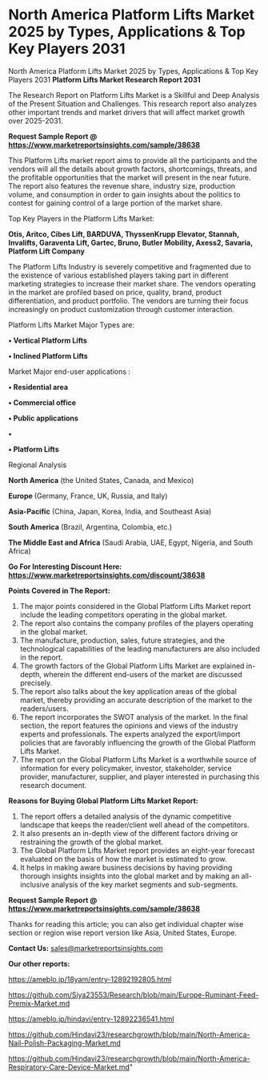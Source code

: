 # North America Platform Lifts Market 2025 by Types, Applications & Top Key Players 2031
North America Platform Lifts Market 2025 by Types, Applications & Top Key Players 2031
<strong>Platform Lifts Market Research Report 2031</strong>

The Research Report on Platform Lifts Market is a Skillful and Deep Analysis of the Present Situation and Challenges. This research report also analyzes other important trends and market drivers that will affect market growth over 2025-2031.

<strong>Request Sample Report @ <a href=https://www.marketreportsinsights.com/sample/38638>https://www.marketreportsinsights.com/sample/38638</a></strong>

This Platform Lifts market report aims to provide all the participants and the vendors will all the details about growth factors, shortcomings, threats, and the profitable opportunities that the market will present in the near future. The report also features the revenue share, industry size, production volume, and consumption in order to gain insights about the politics to contest for gaining control of a large portion of the market share.

Top Key Players in the Platform Lifts Market:

<strong>Otis, Aritco, Cibes Lift, BARDUVA, ThyssenKrupp Elevator, Stannah, Invalifts, Garaventa Lift, Gartec, Bruno, Butler Mobility, Axess2, Savaria, Platform Lift Company</strong>

The Platform Lifts Industry is severely competitive and fragmented due to the existence of various established players taking part in different marketing strategies to increase their market share. The vendors operating in the market are profiled based on price, quality, brand, product differentiation, and product portfolio. The vendors are turning their focus increasingly on product customization through customer interaction.

Platform Lifts Market Major Types are:

<strong>•  Vertical Platform Lifts

•  Inclined Platform Lifts</strong>

Market Major end-user applications :

<strong>•  Residential area

•  Commercial office

•  Public applications

•  

•  Platform Lifts</strong>

Regional Analysis

</u><strong><b>North America</b></strong> (the United States, Canada, and Mexico)

<strong><b>Europe </b></strong>(Germany, France, UK, Russia, and Italy)

<strong><b>Asia-Pacific</b></strong> (China, Japan, Korea, India, and Southeast Asia)

<strong><b>South America</b></strong> (Brazil, Argentina, Colombia, etc.)

<strong><b>The Middle East and Africa</b></strong> (Saudi Arabia, UAE, Egypt, Nigeria, and South Africa)

<strong>Go For Interesting Discount Here: <a href=https://www.marketreportsinsights.com/discount/38638>https://www.marketreportsinsights.com/discount/38638</a></strong>

<strong>Points Covered in The Report:</strong>
<ol>
  <li>The major points considered in the Global Platform Lifts Market report include the leading competitors operating in the global market.</li>
  <li>The report also contains the company profiles of the players operating in the global market.</li>
  <li>The manufacture, production, sales, future strategies, and the technological capabilities of the leading manufacturers are also included in the report.</li>
  <li>The growth factors of the Global Platform Lifts Market are explained in-depth, wherein the different end-users of the market are discussed precisely.</li>
  <li>The report also talks about the key application areas of the global market, thereby providing an accurate description of the market to the readers/users.</li>
  <li>The report incorporates the SWOT analysis of the market. In the final section, the report features the opinions and views of the industry experts and professionals. The experts analyzed the export/import policies that are favorably influencing the growth of the Global Platform Lifts Market.</li>
  <li>The report on the Global Platform Lifts Market is a worthwhile source of information for every policymaker, investor, stakeholder, service provider, manufacturer, supplier, and player interested in purchasing this research document.</li>
</ol>
<strong>Reasons for Buying Global Platform Lifts Market Report:</strong>

<ol>
  <li>The report offers a detailed analysis of the dynamic competitive landscape that keeps the reader/client well ahead of the competitors.</li>
  <li>It also presents an in-depth view of the different factors driving or restraining the growth of the global market.</li>
  <li>The Global Platform Lifts Market report provides an eight-year forecast evaluated on the basis of how the market is estimated to grow.</li>
  <li>It helps in making aware business decisions by having providing thorough insights insights into the global market and by making an all-inclusive analysis of the key market segments and sub-segments.</li>
</ol>
<strong>Request Sample Report @ <a href=https://www.marketreportsinsights.com/sample/38638>https://www.marketreportsinsights.com/sample/38638</a></strong>


Thanks for reading this article; you can also get individual chapter wise section or region wise report version like Asia, United States, Europe.

<strong>Contact Us:</strong>
sales@marketreportsinsights.com

<strong>Our other reports:</strong>

<a href=https://ameblo.jp/18yam/entry-12892192805.html>https://ameblo.jp/18yam/entry-12892192805.html</a>

<a href=https://github.com/Siya23553/Research/blob/main/Europe-Ruminant-Feed-Premix-Market.md>https://github.com/Siya23553/Research/blob/main/Europe-Ruminant-Feed-Premix-Market.md</a>

<a href=https://ameblo.jp/hindavi/entry-12892236541.html>https://ameblo.jp/hindavi/entry-12892236541.html</a>

<a href=https://github.com/Hindavi23/researchgrowth/blob/main/North-America-Nail-Polish-Packaging-Market.md>https://github.com/Hindavi23/researchgrowth/blob/main/North-America-Nail-Polish-Packaging-Market.md</a>

<a href=https://github.com/Hindavi23/researchgrowth/blob/main/North-America-Respiratory-Care-Device-Market.md>https://github.com/Hindavi23/researchgrowth/blob/main/North-America-Respiratory-Care-Device-Market.md</a>"
